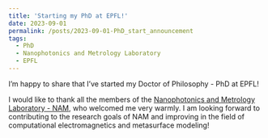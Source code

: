 ```yaml
---
title: 'Starting my PhD at EPFL!'
date: 2023-09-01
permalink: /posts/2023-09-01-PhD_start_announcement
tags:
  - PhD
  - Nanophotonics and Metrology Laboratory
  - EPFL
---
```


I’m happy to share that I’ve started my Doctor of Philosophy - PhD at EPFL!

I would like to thank all the members of the <a href="https://www.epfl.ch/labs/nam/">Nanophotonics and Metrology Laboratory - NAM</a>, who welcomed me very warmly. I am looking forward to contributing to the research goals of NAM and improving in the field of computational electromagnetics and metasurface modeling!
